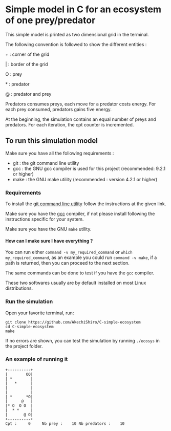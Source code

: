 # Simple model in C for an ecosystem of one prey/predator

This simple model is printed as two dimensional grid in the terminal.

The following convention is followed to show the different entities :

\+ : corner of the grid

| : border of the grid

O : prey

\* : predator

@ : predator and prey

Predators consumes preys, each move for a predator costs energy.
For each prey consumed, predators gains five energy.

At the beginning, the simulation contains an equal number of preys and predators.
For each iteration, the cpt counter is incremented.

## To run this simulation model

Make sure you have all the following requirements :

- git : the git command line utility
- gcc : the GNU gcc compiler is used for this project (recommended: 9.2.1 or higher) 
- make : the GNU make utility (recommended : version 4.2.1 or higher)

### Requirements

To install the [git command line utility](https://git-scm.com/book/en/v2/Getting-Started-Installing-Git) follow the instructions at the given link.

Make sure you have the [gcc](https://gcc.gnu.org/) compiler, if not please install following the instructions specific for your system.

Make sure you have the GNU `make` utility.

#### How can I make sure I have everything ?

You can run either `command -v my_required_command` or `which my_required_command`, as an example you could run `command -v make`, if a path is returned, then you can proceed to the next section.

The same commands can be done to test if you have the `gcc` compiler.

These two softwares usually are by default installed on most Linux distributions.

### Run the simulation

Open your favorite terminal, run: 

```
git clone https://github.com/AkechiShiro/C-simple-ecosystem
cd C-simple-ecosystem
make
```
If no errors are shown, you can test the simulation by running `./ecosys` in the project folder.

### An example of running it

```
+----------+
|        OO|
| *        |
|   *      |
|          |
|          |
| *      *O|
|      @   |
|* O  O O  |
|  * *     |
|       @ O|
+----------+
Cpt :     0     Nb prey :    10 Nb predators :    10
```
